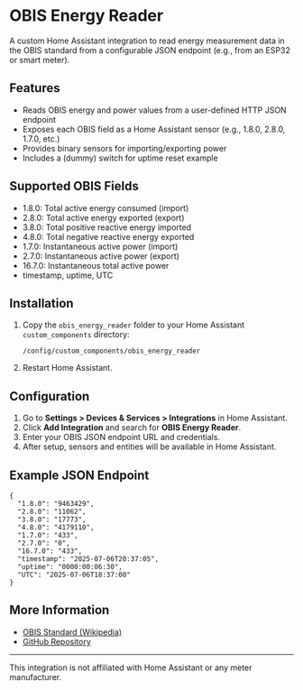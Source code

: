# OBIS Energy Reader

A custom Home Assistant integration to read energy measurement data in the OBIS standard from a configurable JSON endpoint (e.g., from an ESP32 or smart meter).

## Features
- Reads OBIS energy and power values from a user-defined HTTP JSON endpoint
- Exposes each OBIS field as a Home Assistant sensor (e.g., 1.8.0, 2.8.0, 1.7.0, etc.)
- Provides binary sensors for importing/exporting power
- Includes a (dummy) switch for uptime reset example

## Supported OBIS Fields
- 1.8.0: Total active energy consumed (import)
- 2.8.0: Total active energy exported (export)
- 3.8.0: Total positive reactive energy imported
- 4.8.0: Total negative reactive energy exported
- 1.7.0: Instantaneous active power (import)
- 2.7.0: Instantaneous active power (export)
- 16.7.0: Instantaneous total active power
- timestamp, uptime, UTC

## Installation
1. Copy the `obis_energy_reader` folder to your Home Assistant `custom_components` directory:
   ```
   /config/custom_components/obis_energy_reader
   ```
2. Restart Home Assistant.

## Configuration
1. Go to **Settings > Devices & Services > Integrations** in Home Assistant.
2. Click **Add Integration** and search for **OBIS Energy Reader**.
3. Enter your OBIS JSON endpoint URL and credentials.
4. After setup, sensors and entities will be available in Home Assistant.

## Example JSON Endpoint
```
{
  "1.8.0": "9463429",
  "2.8.0": "11062",
  "3.8.0": "17773",
  "4.8.0": "4179110",
  "1.7.0": "433",
  "2.7.0": "0",
  "16.7.0": "433",
  "timestamp": "2025-07-06T20:37:05",
  "uptime": "0000:00:06:30",
  "UTC": "2025-07-06T18:37:00"
}
```

## More Information
- [OBIS Standard (Wikipedia)](https://en.wikipedia.org/wiki/OBIS_code)
- [GitHub Repository](https://github.com/orazefabian/ha-obis-energy-reader)

---
This integration is not affiliated with Home Assistant or any meter manufacturer.
